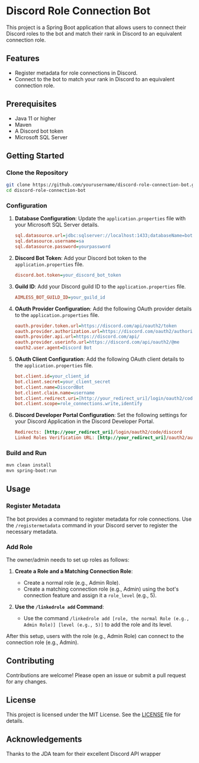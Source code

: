 # Discord Role Connection Bot

This project is a Spring Boot application that allows users to connect their Discord roles to the bot and match their rank in Discord to an equivalent connection role.

## Features

- Register metadata for role connections in Discord.
- Connect to the bot to match your rank in Discord to an equivalent connection role.

## Prerequisites

- Java 11 or higher
- Maven
- A Discord bot token
- Microsoft SQL Server

## Getting Started

### Clone the Repository

```sh
git clone https://github.com/yourusername/discord-role-connection-bot.git
cd discord-role-connection-bot
```

### Configuration

1. **Database Configuration**: Update the `application.properties` file with your Microsoft SQL Server details.

    ```ini
    sql.datasource.url=jdbc:sqlserver://localhost:1433;databaseName=bot
    sql.datasource.username=sa
    sql.datasource.password=yourpassword
    ```

2. **Discord Bot Token**: Add your Discord bot token to the `application.properties` file.

    ```ini
    discord.bot.token=your_discord_bot_token
    ```

3. **Guild ID**: Add your Discord guild ID to the `application.properties` file.

    ```ini
    AIMLESS_BOT_GUILD_ID=your_guild_id
    ```

4. **OAuth Provider Configuration**: Add the following OAuth provider details to the `application.properties` file.

    ```ini
    oauth.provider.token.url=https://discord.com/api/oauth2/token
    oauth.provider.authorization.url=https://discord.com/oauth2/authorize
    oauth.provider.api.url=https://discord.com/api/
    oauth.provider.userinfo.url=https://discord.com/api/oauth2/@me
    oauth2.user.agent=Discord Bot
    ```

5. **OAuth Client Configuration**: Add the following OAuth client details to the `application.properties` file.

    ```ini
    bot.client.id=your_client_id
    bot.client.secret=your_client_secret
    bot.client.name=DiscordBot
    bot.client.claim.name=username
    bot.client.redirect.uri=[http://your_redirect_uri]/login/oauth2/code/discord
    bot.client.scope=role_connections.write,identify
    ```

6. **Discord Developer Portal Configuration**: Set the following settings for your Discord Application in the Discord Developer Portal.

    ```ini
    Redirects: [http://your_redirect_uri]/login/oauth2/code/discord
    Linked Roles Verification URL: [http://your_redirect_uri]/oauth2/authorization/discord
    ```
### Build and Run

```sh
mvn clean install
mvn spring-boot:run
```

## Usage

### Register Metadata

The bot provides a command to register metadata for role connections. Use the `/registermetadata` command in your Discord server to register the necessary metadata.

### Add Role

The owner/admin needs to set up roles as follows:

1. **Create a Role and a Matching Connection Role**:
    - Create a normal role (e.g., Admin Role).
    - Create a matching connection role (e.g., Admin) using the bot's connection feature and assign it a `role_level` (e.g., 5).

2. **Use the `/linkedrole add` Command**:
    - Use the command `/linkedrole add [role, the normal Role (e.g., Admin Role)] [level (e.g., 5)]` to add the role and its level.

After this setup, users with the role (e.g., Admin Role) can connect to the connection role (e.g., Admin).

## Contributing

Contributions are welcome! Please open an issue or submit a pull request for any changes.

## License

This project is licensed under the MIT License. See the [LICENSE](LICENSE) file for details.

## Acknowledgements
Thanks to the JDA team for their excellent Discord API wrapper